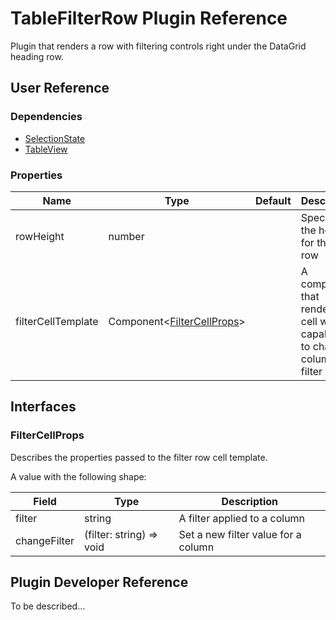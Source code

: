 # TableFilterRow Plugin Reference

Plugin that renders a row with filtering controls right under the DataGrid heading row.

## User Reference

### Dependencies

- [SelectionState](selection-state.md)
- [TableView](table-view.md)

### Properties

Name | Type | Default | Description
-----|------|---------|------------
rowHeight | number | | Specifies the height for the filter row
filterCellTemplate | Component&lt;[FilterCellProps](#filter-cell-props)&gt; | | A component that renders a cell with a capability to change a column filter

## Interfaces

### <a name="filter-cell-props"></a>FilterCellProps

Describes the properties passed to the filter row cell template.

A value with the following shape:

Field | Type | Description
------|------|------------
filter | string | A filter applied to a column
changeFilter | (filter: string) => void | Set a new filter value for a column

## Plugin Developer Reference

To be described...
